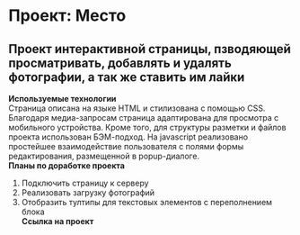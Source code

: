 # Проект: Место
## Проект интерактивной страницы, пзводяющей просматривать, добавлять и удалять фотографии, а так же ставить им лайки
**Используемые технологии**  
Страница описана на языке HTML и стилизована с помощью CSS. Благодаря медиа-запросам страница адаптирована для просмотра с мобильного устройства. Кроме того, для структуры разметки и файлов проекта использован БЭМ-подход. На javascript реализовано простейшее взаимодействие пользователя с полями формы редактирования, размещенной в popup-диалоге.  
**Планы по доработке проекта**  
1. Подключить страницу к серверу  
2. Реализовать загрузку фотографий  
3. Отобразить тултипы для текстовых элементов с переполнением блока  
**Ссылка на проект**  